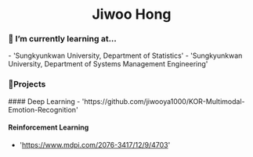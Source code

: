 <h1 align="center"> Jiwoo Hong</h1>

<h3>🌱 I’m currently learning at...</h3>
      - 'Sungkyunkwan University, Department of Statistics'
      - 'Sungkyunkwan University, Department of Systems Management Engineering'

<h3>🔭Projects</h3>
#### Deep Learning
- 'https://github.com/jiwooya1000/KOR-Multimodal-Emotion-Recognition'

#### Reinforcement Learning
- 'https://www.mdpi.com/2076-3417/12/9/4703'
